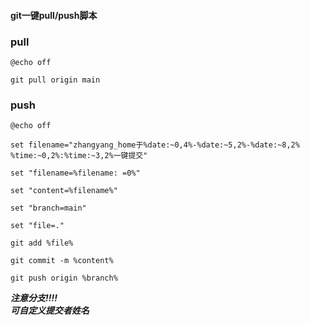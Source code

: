 #### git一键pull/push脚本
### pull
```
@echo off 

git pull origin main
```

### push
```
@echo off

set filename="zhangyang_home于%date:~0,4%-%date:~5,2%-%date:~8,2% %time:~0,2%:%time:~3,2%一键提交"

set "filename=%filename: =0%"

set "content=%filename%"

set "branch=main"

set "file=."

git add %file%

git commit -m %content%

git push origin %branch%
``` 
***注意分支!!!!***  
***可自定义提交者姓名***